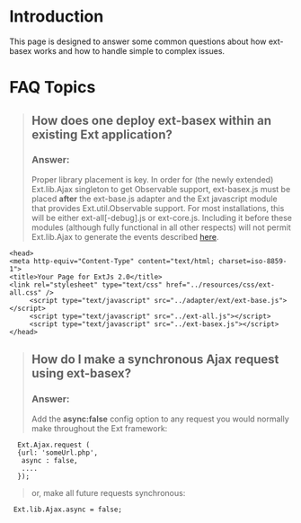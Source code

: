 # Introduction #

This page is designed to answer some common questions about how ext-basex works and how to handle simple to complex issues.


# FAQ Topics #

> ## How does one deploy ext-basex within an existing Ext application? ##
> ### Answer: ###
> Proper library placement is key. In order for (the newly extended) Ext.lib.Ajax singleton to get Observable support, ext-basex.js must be placed **after** the ext-base.js adapter and the Ext javascript module that provides Ext.util.Observable support. For most installations, this will be either ext-all[-debug].js or ext-core.js. Including it before these modules (although fully functional in all other respects) will not permit Ext.lib.Ajax to generate the events described [here](basexevents.md).
```
<head>
<meta http-equiv="Content-Type" content="text/html; charset=iso-8859-1">
<title>Your Page for ExtJs 2.0</title>
<link rel="stylesheet" type="text/css" href="../resources/css/ext-all.css" />
     <script type="text/javascript" src="../adapter/ext/ext-base.js"></script>
     <script type="text/javascript" src="../ext-all.js"></script>
     <script type="text/javascript" src="../ext-basex.js"></script>
</head>
```

> ## How do I make a synchronous Ajax request using ext-basex? ##
> ### Answer: ###
> Add the **async:false** config option to any request you would normally make throughout the Ext framework:
```
  Ext.Ajax.request (
  {url: 'someUrl.php',
   async : false,
   ....
  });
```
> or, make all future requests synchronous:
```
 Ext.lib.Ajax.async = false;
```